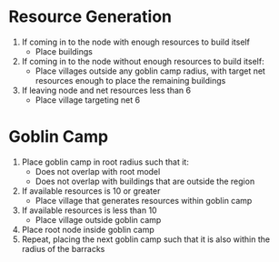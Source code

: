 # Resource Generation

1. If coming in to the node with enough resources to build itself
   - Place buildings
1. If coming in to the node without enough resources to build itself:
   - Place villages outside any goblin camp radius, with target net resources enough to place the remaining buildings
1. If leaving node and net resources less than 6
   - Place village targeting net 6

# Goblin Camp

1. Place goblin camp in root radius such that it:
   - Does not overlap with root model
   - Does not overlap with buildings that are outside the region
1. If available resources is 10 or greater
   - Place village that generates resources within goblin camp
1. If available resources is less than 10
   - Place village outside goblin camp
1. Place root node inside goblin camp
1. Repeat, placing the next goblin camp such that it is also within the radius of the barracks
